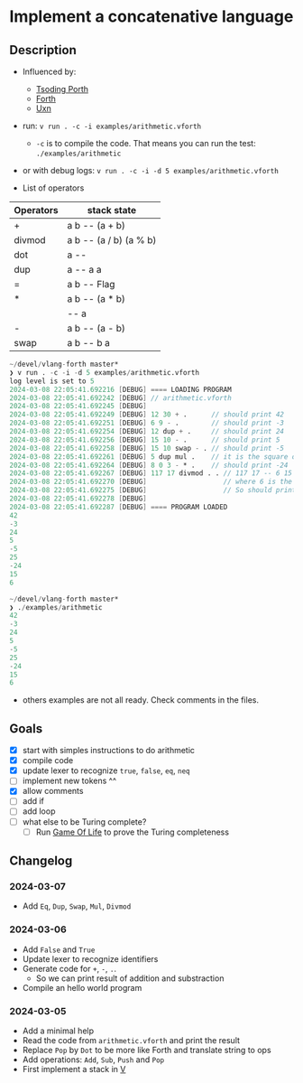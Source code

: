 # Implement a concatenative language

## Description

- Influenced by:
    - [Tsoding Porth](https://www.youtube.com/playlist?list=PLpM-Dvs8t0VbMZA7wW9aR3EtBqe2kinu4)
    - [Forth](https://forth-standard.org/)
    - [Uxn](https://wiki.xxiivv.com/site/uxn.html)

- run: `v run . -c -i examples/arithmetic.vforth`
    - `-c` is to compile the code. That means you can run the test: `./examples/arithmetic`
- or with debug logs: `v run . -c -i -d 5 examples/arithmetic.vforth`

- List of operators

| Operators | stack state            |
| --------- | ---------------------- |
| +         | a b -- (a + b)         |
| divmod    | a b -- (a / b) (a % b) |
| dot       | a --                   |
| dup       | a -- a a               |
| =         | a b -- Flag            |
| *         | a b -- (a * b)         |
| <integer> | -- a                   |
| -         | a b -- (a - b)         |
| swap      | a b -- b a             |

```v
~/devel/vlang-forth master*
❯ v run . -c -i -d 5 examples/arithmetic.vforth
log level is set to 5
2024-03-08 22:05:41.692216 [DEBUG] ==== LOADING PROGRAM
2024-03-08 22:05:41.692242 [DEBUG] // arithmetic.vforth
2024-03-08 22:05:41.692245 [DEBUG]
2024-03-08 22:05:41.692249 [DEBUG] 12 30 + .      // should print 42
2024-03-08 22:05:41.692251 [DEBUG] 6 9 - .        // should print -3
2024-03-08 22:05:41.692254 [DEBUG] 12 dup + .     // should print 24
2024-03-08 22:05:41.692256 [DEBUG] 15 10 - .      // should print 5
2024-03-08 22:05:41.692258 [DEBUG] 15 10 swap - . // should print -5
2024-03-08 22:05:41.692261 [DEBUG] 5 dup mul .    // it is the square operation, 25
2024-03-08 22:05:41.692264 [DEBUG] 8 0 3 - * .    // should print -24
2024-03-08 22:05:41.692267 [DEBUG] 117 17 divmod . . // 117 17 -- 6 15
2024-03-08 22:05:41.692270 [DEBUG]                   // where 6 is the quotient and 15 the reminder
2024-03-08 22:05:41.692275 [DEBUG]                   // So should print 15 6
2024-03-08 22:05:41.692278 [DEBUG]
2024-03-08 22:05:41.692287 [DEBUG] ==== PROGRAM LOADED
42
-3
24
5
-5
25
-24
15
6

~/devel/vlang-forth master*
❯ ./examples/arithmetic
42
-3
24
5
-5
25
-24
15
6
```

- others examples are not all ready. Check comments in the files.

## Goals

- [x] start with simples instructions to do arithmetic
- [x] compile code
- [x] update lexer to recognize `true`, `false`, `eq`, `neq`
- [ ] implement new tokens ^^
- [x] allow comments
- [ ] add if
- [ ] add loop
- [ ] what else to be Turing complete?
    - [ ] Run [Game Of Life](https://en.wikipedia.org/wiki/Conway%27s_Game_of_Life) to prove the Turing completeness

## Changelog

### 2024-03-07
- Add `Eq`, `Dup`, `Swap`, `Mul`, `Divmod`

### 2024-03-06
- Add `False` and `True`
- Update lexer to recognize identifiers
- Generate code for `+`, `-`, `.`.
    - So we can print result of addition and substraction
- Compile an hello world program

### 2024-03-05
- Add a minimal help
- Read the code from `arithmetic.vforth` and print the result
- Replace `Pop` by `Dot` to be more like Forth and translate string to ops
- Add operations: `Add`, `Sub`, `Push` and `Pop`
- First implement a stack in [V](https://github.com/vlang/v/blob/master/doc/docs.md)
